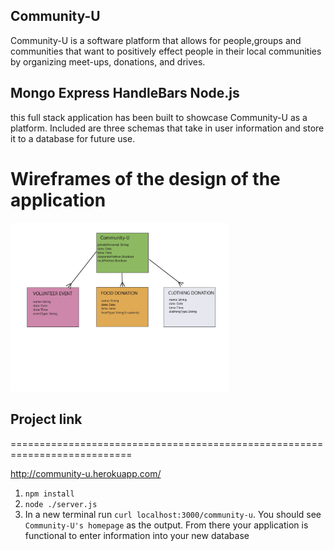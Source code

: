 

## Community-U
Community-U is a software platform that allows for people,groups and communities that want to positively effect people in their local communities by organizing meet-ups, donations, and drives. 


## Mongo Express HandleBars Node.js

this full stack application has been built to showcase Community-U as a platform. Included are three schemas that take in user information and store it to a database for future use. 
# Wireframes of the design of the application
<p class="center">
<img src="https://github.com/theunsungdesigner/project-2-sei24/blob/master/images/communityU.jpg" width="350" title="hover text">
</p>

## Project link
===========================================================================

http://community-u.herokuapp.com/

1. `npm install`
1. `node ./server.js`
1. In a new terminal run `curl localhost:3000/community-u`. You should see
   `Community-U's homepage` as the output. From there your application is functional to enter information into your new database



